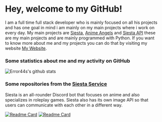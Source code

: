 # Hey, welcome to my GitHub!

I am a full time full stack developer who is mainly focused on all his projects and has one goal in mind i am mainly on my main projects where i work on every day. My main projects are [Siesta](https://siesta.red/), [Anime Angels](https://animeangels.de/) and [Siesta API](https://siesta.red/) these are my main projects and are mainly programmed with Python. If you want to know more about me and my projects you can do that by visiting my website [My Website](https://error44.tech/).

### Some statistics about me and my activity on GitHub

![Error44s's github stats](https://github-readme-stats.vercel.app/api?username=error44s&show_icons=true&title_color=fff&icon_color=79ff97&text_color=9f9f9f&bg_color=151515&hide_border=True)

### Some repositories from the [Siesta Service](https://github.com/SiestaBot)
Siesta is an all-rounder Discord bot that focuses on anime and also specializes in roleplay games. Siesta also has its own image API so that users can communicate with each other in a different way.

[![Readme Card](https://github-readme-stats.vercel.app/api/pin/?username=SiestaBot&repo=Examples&layout=compact&theme=dark&hide_border=True)](https://github.com/SiestaBot/Bot) [![Readme Card](https://github-readme-stats.vercel.app/api/pin/?username=SiestaBot&repo=Bot&layout=compact&theme=dark&hide_border=True)](https://github.com/SiestaBot/Bot)
